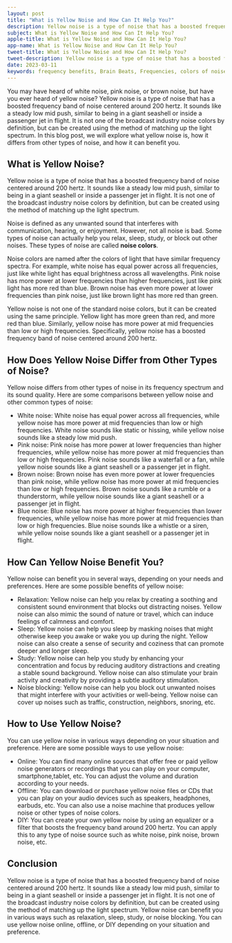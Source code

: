 ```yaml
---
layout: post
title: "What is Yellow Noise and How Can It Help You?"
description: Yellow noise is a type of noise that has a boosted frequency band of noise centered around 200 hertz. It sounds like a steady low mid push, similar to being in a giant seashell or inside a passenger jet in flight.
subject: What is Yellow Noise and How Can It Help You?
apple-title: What is Yellow Noise and How Can It Help You?
app-name: What is Yellow Noise and How Can It Help You?
tweet-title: What is Yellow Noise and How Can It Help You?
tweet-description: Yellow noise is a type of noise that has a boosted frequency band of noise centered around 200 hertz. It sounds like a steady low mid push, similar to being in a giant seashell or inside a passenger jet in flight.
date: 2023-03-11
keywords: frequency benefits, Brain Beats, Frequencies, colors of noise, yellow noise, Brain wave entrainment, sound therapy
---
```


You may have heard of white noise, pink noise, or brown noise, but have you ever heard of yellow noise? Yellow noise is a type of noise that has a boosted frequency band of noise centered around 200 hertz. It sounds like a steady low mid push, similar to being in a giant seashell or inside a passenger jet in flight. It is not one of the broadcast industry noise colors by definition, but can be created using the method of matching up the light spectrum. In this blog post, we will explore what yellow noise is, how it differs from other types of noise, and how it can benefit you.

## What is Yellow Noise?

Yellow noise is a type of noise that has a boosted frequency band of noise centered around 200 hertz. It sounds like a steady low mid push, similar to being in a giant seashell or inside a passenger jet in flight. It is not one of the broadcast industry noise colors by definition, but can be created using the method of matching up the light spectrum.

Noise is defined as any unwanted sound that interferes with communication, hearing, or enjoyment. However, not all noise is bad. Some types of noise can actually help you relax, sleep, study, or block out other noises. These types of noise are called **noise colors**.

Noise colors are named after the colors of light that have similar frequency spectra. For example, white noise has equal power across all frequencies, just like white light has equal brightness across all wavelengths. Pink noise has more power at lower frequencies than higher frequencies, just like pink light has more red than blue. Brown noise has even more power at lower frequencies than pink noise, just like brown light has more red than green.

Yellow noise is not one of the standard noise colors, but it can be created using the same principle. Yellow light has more green than red, and more red than blue. Similarly, yellow noise has more power at mid frequencies than low or high frequencies. Specifically, yellow noise has a boosted frequency band of noise centered around 200 hertz.

## How Does Yellow Noise Differ from Other Types of Noise?

Yellow noise differs from other types of noise in its frequency spectrum and its sound quality. Here are some comparisons between yellow noise and other common types of noise:

- White noise: White noise has equal power across all frequencies, while yellow noise has more power at mid frequencies than low or high frequencies. White noise sounds like static or hissing, while yellow noise sounds like a steady low mid push.
- Pink noise: Pink noise has more power at lower frequencies than higher frequencies, while yellow noise has more power at mid frequencies than low or high frequencies. Pink noise sounds like a waterfall or a fan, while yellow noise sounds like a giant seashell or a passenger jet in flight.
- Brown noise: Brown noise has even more power at lower frequencies than pink noise, while yellow noise has more power at mid frequencies than low or high frequencies. Brown noise sounds like a rumble or a thunderstorm, while yellow noise sounds like a giant seashell or a passenger jet in flight.
- Blue noise: Blue noise has more power at higher frequencies than lower frequencies, while yellow noise has more power at mid frequencies than low or high frequencies. Blue noise sounds like a whistle or a siren, while yellow noise sounds like a giant seashell or a passenger jet in flight.

## How Can Yellow Noise Benefit You?

Yellow noise can benefit you in several ways, depending on your needs and preferences. Here are some possible benefits of yellow
noise:

- Relaxation: Yellow noise can help you relax by creating a soothing and consistent sound environment that blocks out distracting noises. Yellow noise can also mimic the sound of nature or travel, which can induce feelings of calmness and comfort.
- Sleep: Yellow noise can help you sleep by masking noises that might otherwise keep you awake or wake you up during the night. Yellow noise can also create a sense of security and coziness that can promote deeper and longer sleep.
- Study: Yellow noise can help you study by enhancing your concentration and focus by reducing auditory distractions and creating a stable sound background. Yellow noise can also stimulate your brain activity and creativity by providing a subtle auditory stimulation.
- Noise blocking: Yellow noise can help you block out unwanted noises that might interfere with your activities or well-being. Yellow noise can cover up noises such as traffic, construction, neighbors, snoring, etc.

## How to Use Yellow Noise?

You can use yellow
noise in various ways depending on your situation and preference. Here are some possible ways to use yellow
noise:

- Online: You can find many online sources that offer free or paid yellow noise generators or recordings that you can play on your computer, smartphone,tablet, etc. You can adjust the volume and duration according to your needs.
- Offline: You can download or purchase yellow
noise files or CDs that you can play on your audio devices such as speakers, headphones, earbuds, etc. You can also use a noise machine that produces yellow noise or other types of noise colors.
- DIY: You can create your own yellow
noise by using an equalizer or a filter that boosts the frequency band around 200 hertz. You can apply this to any type of noise source such as white noise, pink noise, brown noise, etc.

## Conclusion

Yellow noise is a type of noise that has a boosted frequency band of noise centered around 200 hertz. It sounds like a steady low mid push, similar to being in a giant seashell or inside a passenger jet in flight. It is not one of the broadcast industry noise colors by definition, but can be created using the method of matching up the light spectrum. Yellow noise can benefit you in various ways such as relaxation, sleep, study, or noise blocking. You can use yellow noise online, offline, or DIY depending on your situation and preference.